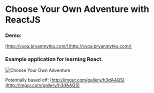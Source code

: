 # Choose Your Own Adventure with ReactJS

### Demo:

[http://cyoa.bryanmytko.com/](http://cyoa.bryanmytko.com/)

### Example application for learning React.

![Choose Your Own Adventure](http://i.imgur.com/h3dAAQS.jpg)

Potentially based off: [http://imgur.com/gallery/h3dAAQS](http://imgur.com/gallery/h3dAAQS)


